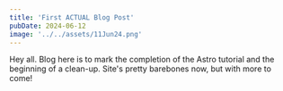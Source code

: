 ```yaml
---
title: 'First ACTUAL Blog Post'
pubDate: 2024-06-12
image: '../../assets/11Jun24.png'
---
```

Hey all. Blog here is to mark the completion of the Astro tutorial and the beginning of a clean-up. 
Site's pretty barebones now, but with more to come!